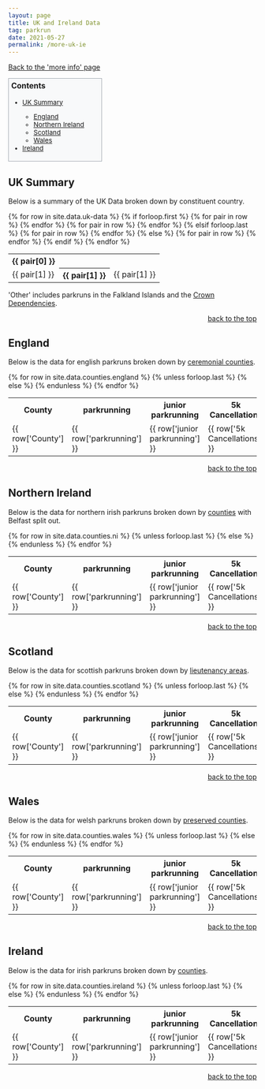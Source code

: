 ```yaml
---
layout: page
title: UK and Ireland Data
tag: parkrun
date: 2021-05-27
permalink: /more-uk-ie
---
```


<style>
    #contents {
        width: max-content;
        border: 1px solid #a2a9b1;
        background-color: #f8f9fa;
        padding: 5px;
        font-size: 95%;
    }
    #contents h3 {
        margin-top: 0;
    }
    #contents li {
        padding-right: 30px
    }
</style>

[Back to the 'more info' page](/more)

<div id='contents' role='navigation'>
<h3>Contents</h3>
    <ul>
        <li><a href="#uk summary">UK Summary</a></li>
        <ul>
            <li><a href="#england">England</a></li>
            <li><a href="#ni">Northern Ireland</a></li>
            <li><a href="#scotland">Scotland</a></li>
            <li><a href="#wales">Wales</a></li>
        </ul>
        <li><a href="#ireland">Ireland</a></li>
    </ul>
</div>
<div id='uk summary'>
<h2 class="split">UK Summary</h2>
<p>Below is a summary of the UK Data broken down by constituent country.</p>
<div class="hscrollable">
    <table style="width: 100%;">
        {% for row in site.data.uk-data %}
            <tr>
                {% if forloop.first %}
                    {% for pair in row %}
                        <th>{{ pair[0] }}</th>
                    {% endfor %}
                    </tr>
                    <tr>
                    {% for pair in row %}
                        <td>{{ pair[1] }}</td>
                    {% endfor %}
                {% elsif forloop.last %}
                    {% for pair in row %}
                        <th>{{ pair[1] }}</th>
                    {% endfor %}
                {% else %}
                    {% for pair in row %}
                        <td>{{ pair[1] }}</td>
                    {% endfor %}
                {% endif %}
            </tr>
        {% endfor %}
    </table>
</div>
<p>'Other' includes parkruns in the Falkland Islands and the <a href="https://en.wikipedia.org/wiki/Crown_Dependencies">Crown Dependencies</a>.</p>
<p style="text-align:end"><a href="#contents">back to the top</a></p>
</div>
<div id='england'>
<h2 class="split">England</h2>
<p>Below is the data for english parkruns broken down by <a href="https://en.wikipedia.org/wiki/Ceremonial_counties_of_England">ceremonial counties</a>.</p>
<div class="hscrollable">
    <table style="width: 100%;">
        <tr>
            <th>County</th>
            <th>parkrunning</th>
            <th>junior parkrunning</th>
            <th>5k Cancellations</th>
            <th>junior Cancellations</th>
            <th>Total</th>
        </tr>
        {% for row in site.data.counties.england %}
            <tr>
                {% unless forloop.last %}
                    <td>{{ row['County'] }}</td>
                    <td>{{ row['parkrunning'] }}</td>
                    <td>{{ row['junior parkrunning'] }}</td>
                    <td>{{ row['5k Cancellations'] }}</td>
                    <td>{{ row['junior Cancellations'] }}</td>
                    <td>{{ row['Total'] }}</td>
                <!--</tr>
                <tr>
                    <td></td>
                    <td>{% assign var = row['5k Events Running'] | split: "|" | sort %}{% for i in var %}{{ i }}{% unless forloop.last %}<br/>{% endunless %}{% endfor %}</td>
                    <td>{% assign var = row['junior Events Running'] | split: "|" | sort %}{% for i in var %}{{ i }}{% unless forloop.last %}<br/>{% endunless %}{% endfor %}</td>
                    <td>{% assign var = row['5k Events Cancelled'] | split: "|" | sort %}{% for i in var %}{{ i }}{% unless forloop.last %}<br/>{% endunless %}{% endfor %}</td>
                    <td>{% assign var = row['junior Events Cancelled'] | split: "|" | sort %}{% for i in var %}{{ i }}{% unless forloop.last %}<br/>{% endunless %}{% endfor %}</td>
                    <td></td>-->
                {% else %}
                    <th>{{ row['County'] }}</th>
                    <th>{{ row['parkrunning'] }}</th>
                    <th>{{ row['junior parkrunning'] }}</th>
                    <th>{{ row['5k Cancellations'] }}</th>
                    <th>{{ row['junior Cancellations'] }}</th>
                    <th>{{ row['Total'] }}</th>
                {% endunless %}
            </tr>
        {% endfor %}
    </table>
</div>
<p style="text-align:end"><a href="#contents">back to the top</a></p>
</div>
<div id='ni'>
<h2 class="split">Northern Ireland</h2>
<p>Below is the data for northern irish parkruns broken down by <a href="https://en.wikipedia.org/wiki/Counties_of_Northern_Ireland">counties</a> with Belfast split out.</p>
<div class="hscrollable">
    <table style="width: 100%;">
        <tr>
            <th>County</th>
            <th>parkrunning</th>
            <th>junior parkrunning</th>
            <th>5k Cancellations</th>
            <th>junior Cancellations</th>
            <th>Total</th>
        </tr>
        {% for row in site.data.counties.ni %}
            <tr>
                {% unless forloop.last %}
                    <td>{{ row['County'] }}</td>
                    <td>{{ row['parkrunning'] }}</td>
                    <td>{{ row['junior parkrunning'] }}</td>
                    <td>{{ row['5k Cancellations'] }}</td>
                    <td>{{ row['junior Cancellations'] }}</td>
                    <td>{{ row['Total'] }}</td>
                <!--</tr>
                <tr>
                    <td></td>
                    <td>{% assign var = row['5k Events Running'] | split: "|" | sort %}{% for i in var %}{{ i }}{% unless forloop.last %}<br/>{% endunless %}{% endfor %}</td>
                    <td>{% assign var = row['junior Events Running'] | split: "|" | sort %}{% for i in var %}{{ i }}{% unless forloop.last %}<br/>{% endunless %}{% endfor %}</td>
                    <td>{% assign var = row['5k Events Cancelled'] | split: "|" | sort %}{% for i in var %}{{ i }}{% unless forloop.last %}<br/>{% endunless %}{% endfor %}</td>
                    <td>{% assign var = row['junior Events Cancelled'] | split: "|" | sort %}{% for i in var %}{{ i }}{% unless forloop.last %}<br/>{% endunless %}{% endfor %}</td>
                    <td></td>-->
                {% else %}
                    <th>{{ row['County'] }}</th>
                    <th>{{ row['parkrunning'] }}</th>
                    <th>{{ row['junior parkrunning'] }}</th>
                    <th>{{ row['5k Cancellations'] }}</th>
                    <th>{{ row['junior Cancellations'] }}</th>
                    <th>{{ row['Total'] }}</th>
                {% endunless %}
            </tr>
        {% endfor %}
    </table>
</div>
<p style="text-align:end"><a href="#contents">back to the top</a></p>
</div>
<div id='scotland'>
<h2 class="split">Scotland</h2>
<p>Below is the data for scottish parkruns broken down by <a href="https://en.wikipedia.org/wiki/Lieutenancy_areas_of_Scotland">lieutenancy areas</a>.</p>
<div class="hscrollable">
    <table style="width: 100%;">
        <tr>
            <th>County</th>
            <th>parkrunning</th>
            <th>junior parkrunning</th>
            <th>5k Cancellations</th>
            <th>junior Cancellations</th>
            <th>Total</th>
        </tr>
        {% for row in site.data.counties.scotland %}
            <tr>
                {% unless forloop.last %}
                    <td>{{ row['County'] }}</td>
                    <td>{{ row['parkrunning'] }}</td>
                    <td>{{ row['junior parkrunning'] }}</td>
                    <td>{{ row['5k Cancellations'] }}</td>
                    <td>{{ row['junior Cancellations'] }}</td>
                    <td>{{ row['Total'] }}</td>
                <!--</tr>
                <tr>
                    <td></td>
                    <td>{% assign var = row['5k Events Running'] | split: "|" | sort %}{% for i in var %}{{ i }}{% unless forloop.last %}<br/>{% endunless %}{% endfor %}</td>
                    <td>{% assign var = row['junior Events Running'] | split: "|" | sort %}{% for i in var %}{{ i }}{% unless forloop.last %}<br/>{% endunless %}{% endfor %}</td>
                    <td>{% assign var = row['5k Events Cancelled'] | split: "|" | sort %}{% for i in var %}{{ i }}{% unless forloop.last %}<br/>{% endunless %}{% endfor %}</td>
                    <td>{% assign var = row['junior Events Cancelled'] | split: "|" | sort %}{% for i in var %}{{ i }}{% unless forloop.last %}<br/>{% endunless %}{% endfor %}</td>
                    <td></td>-->
                {% else %}
                    <th>{{ row['County'] }}</th>
                    <th>{{ row['parkrunning'] }}</th>
                    <th>{{ row['junior parkrunning'] }}</th>
                    <th>{{ row['5k Cancellations'] }}</th>
                    <th>{{ row['junior Cancellations'] }}</th>
                    <th>{{ row['Total'] }}</th>
                {% endunless %}
            </tr>
        {% endfor %}
    </table>
</div>
<p style="text-align:end"><a href="#contents">back to the top</a></p>
</div>
<div id='wales'>
<h2 class="split">Wales</h2>
<p>Below is the data for welsh parkruns broken down by <a href="https://en.wikipedia.org/wiki/Preserved_counties_of_Wales">preserved counties</a>.</p>
<div class="hscrollable">
    <table style="width: 100%;">
        <tr>
            <th>County</th>
            <th>parkrunning</th>
            <th>junior parkrunning</th>
            <th>5k Cancellations</th>
            <th>junior Cancellations</th>
            <th>Total</th>
        </tr>
        {% for row in site.data.counties.wales %}
            <tr>
                {% unless forloop.last %}
                    <td>{{ row['County'] }}</td>
                    <td>{{ row['parkrunning'] }}</td>
                    <td>{{ row['junior parkrunning'] }}</td>
                    <td>{{ row['5k Cancellations'] }}</td>
                    <td>{{ row['junior Cancellations'] }}</td>
                    <td>{{ row['Total'] }}</td>
                <!--</tr>
                <tr>
                    <td></td>
                    <td>{% assign var = row['5k Events Running'] | split: "|" | sort %}{% for i in var %}{{ i }}{% unless forloop.last %}<br/>{% endunless %}{% endfor %}</td>
                    <td>{% assign var = row['junior Events Running'] | split: "|" | sort %}{% for i in var %}{{ i }}{% unless forloop.last %}<br/>{% endunless %}{% endfor %}</td>
                    <td>{% assign var = row['5k Events Cancelled'] | split: "|" | sort %}{% for i in var %}{{ i }}{% unless forloop.last %}<br/>{% endunless %}{% endfor %}</td>
                    <td>{% assign var = row['junior Events Cancelled'] | split: "|" | sort %}{% for i in var %}{{ i }}{% unless forloop.last %}<br/>{% endunless %}{% endfor %}</td>
                    <td></td>-->
                {% else %}
                    <th>{{ row['County'] }}</th>
                    <th>{{ row['parkrunning'] }}</th>
                    <th>{{ row['junior parkrunning'] }}</th>
                    <th>{{ row['5k Cancellations'] }}</th>
                    <th>{{ row['junior Cancellations'] }}</th>
                    <th>{{ row['Total'] }}</th>
                {% endunless %}
            </tr>
        {% endfor %}
    </table>
</div>
<p style="text-align:end"><a href="#contents">back to the top</a></p>
</div>
<div id='ireland'>
<h2 class="split">Ireland</h2>
<p>Below is the data for irish parkruns broken down by <a href="https://en.wikipedia.org/wiki/Counties_of_Ireland">counties</a>.</p>
<div class="hscrollable">
    <table style="width: 100%;">
        <tr>
            <th>County</th>
            <th>parkrunning</th>
            <th>junior parkrunning</th>
            <th>5k Cancellations</th>
            <th>junior Cancellations</th>
            <th>Total</th>
        </tr>
        {% for row in site.data.counties.ireland %}
            <tr>
                {% unless forloop.last %}
                    <td>{{ row['County'] }}</td>
                    <td>{{ row['parkrunning'] }}</td>
                    <td>{{ row['junior parkrunning'] }}</td>
                    <td>{{ row['5k Cancellations'] }}</td>
                    <td>{{ row['junior Cancellations'] }}</td>
                    <td>{{ row['Total'] }}</td>
                <!--</tr>
                <tr>
                    <td></td>
                    <td>{% assign var = row['5k Events Running'] | split: "|" | sort %}{% for i in var %}{{ i }}{% unless forloop.last %}<br/>{% endunless %}{% endfor %}</td>
                    <td>{% assign var = row['junior Events Running'] | split: "|" | sort %}{% for i in var %}{{ i }}{% unless forloop.last %}<br/>{% endunless %}{% endfor %}</td>
                    <td>{% assign var = row['5k Events Cancelled'] | split: "|" | sort %}{% for i in var %}{{ i }}{% unless forloop.last %}<br/>{% endunless %}{% endfor %}</td>
                    <td>{% assign var = row['junior Events Cancelled'] | split: "|" | sort %}{% for i in var %}{{ i }}{% unless forloop.last %}<br/>{% endunless %}{% endfor %}</td>
                    <td></td>-->
                {% else %}
                    <th>{{ row['County'] }}</th>
                    <th>{{ row['parkrunning'] }}</th>
                    <th>{{ row['junior parkrunning'] }}</th>
                    <th>{{ row['5k Cancellations'] }}</th>
                    <th>{{ row['junior Cancellations'] }}</th>
                    <th>{{ row['Total'] }}</th>
                {% endunless %}
            </tr>
        {% endfor %}
    </table>
</div>
<p style="text-align:end"><a href="#contents">back to the top</a></p>
</div>

